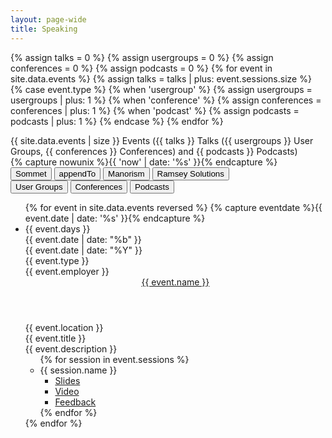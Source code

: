 ```yaml
---
layout: page-wide
title: Speaking
---
```


{% assign talks = 0 %}
{% assign usergroups = 0 %}
{% assign conferences = 0 %}
{% assign podcasts = 0 %}
{% for event in site.data.events %}
	{% assign talks = talks | plus: event.sessions.size %}
	{% case event.type %}
	{% when 'usergroup' %}
		{% assign usergroups = usergroups | plus: 1 %}
	{% when 'conference' %}
		{% assign conferences = conferences | plus: 1 %}
	{% when 'podcast' %}
		{% assign podcasts = podcasts | plus: 1 %}
	{% endcase %}
{% endfor %}

<div><span class="eventSize">{{ site.data.events | size }}</span> Events (<span class="talkSize">{{ talks }}</span> Talks (<span class="userGroupSize">{{ usergroups }}</span> User Groups, <span class="conferenceSize">{{ conferences }}</span> Conferences) and <span class="podcastSize">{{ podcasts }}</span> Podcasts)</div>
{% capture nowunix %}{{ 'now' | date: '%s' }}{% endcapture %}
<div id="eventEmployer" class="ButtonGroup">
  <button type="button" class="ButtonGroup-button" data-value="sommet">Sommet</button>
  <button type="button" class="ButtonGroup-button" data-value="appendto">appendTo</button>
  <button type="button" class="ButtonGroup-button" data-value="manorism">Manorism</button>
  <button type="button" class="ButtonGroup-button" data-value="lampo">Ramsey Solutions</button>
</div>
<div id="eventType" class="ButtonGroup">
  <button type="button" class="ButtonGroup-button" data-value="usergroup">User Groups</button>
  <button type="button" class="ButtonGroup-button" data-value="conference">Conferences</button>
  <button type="button" class="ButtonGroup-button" data-value="podcast">Podcasts</button>
</div>
<ul class="Events">
{% for event in site.data.events reversed %}
	{% capture eventdate %}{{ event.date | date: '%s' }}{% endcapture %}
  <li class="Event {% if nowunix < eventdate %}Event--upcoming{% endif %}" data-date="{{ event.date }}" data-employer="{{event.employer}}" data-type="{{ event.type }}">
		<div class="Event-date Date">
			<div class="Date-day">{{ event.days }}</div>
			<div class="Date-summary">
				<div class="Date-month">{{ event.date | date: "%b" }}</div>
				<div class="Date-year">{{ event.date | date: "%Y" }}</div>
			</div>
		</div>
		<div class="Badges">
			<div class="Badges-badge Badges-badge--type Event-type">{{ event.type }}</div>
			<div class="Badges-badge Badges-badge--employer Event-employer">{{ event.employer }}</div>
		</div>
		<header class="Event-name">
			<a href="{{ event.url }}" target="_blank">{{ event.name }}</a>
		</header>
		<div class="Event-location">{{ event.location }}</div>
		<div class="Event-title">{{ event.title }}</div>
		<div class="Event-description">{{ event.description }}</div>
		<ul class="Sessions">
		{% for session in event.sessions %}
			<li class="Session">
				<div class="Session-name">{{ session.name }}</div>
				<ul class="Session-links">
					<li class="Session-link {% if session.slides == empty %}Session-link--unavailable{% endif %}"><a href="{{ session.slides }}" target="_blank">Slides</a></li>
					<li class="Session-link {% if session.video == empty %}Session-link--unavailable{% endif %}"><a href="{{ session.video }}" target="_blank">Video</a></li>
					<li class="Session-link {% if session.feedback == empty %}Session-link--unavailable{% endif %}"><a href="{{ session.feedback }}" target="_blank">Feedback</a></li>
				</ul>
			</li>
		{% endfor %}
		</ul>
	</li>
{% endfor %}
</ul>

<!--
* [Prototyping and Unit Testing](/talks/prototyping-unit-testing/builder)
* [Six Things Every jQuery Developer Should Know](/talks/six-things)
* [Introduction to Backbone.js](/talks/intro-to-backbonejs)
* [What is HTML5 and CSS3?](/talks/html5-and-css3)
* [Good JavaScript Habits](/talks/good-js-practices)
* [Fixing Common JavaScript Bugs](/talks/fixing-common-javascript-bugs)
* [Exterminating Common jQuery Bugs](/talks/find-jquery-bugs)
* [Angry Birds of JavaScript](/talks/angry-birds-javascript)
* [Extending Your jQuery App with AmplifyJS](/talks/amplifyjs)
* [Grunt-ify Your Front-End Development](/talks/gruntify-fed)
* [How to Pick Good JavaScript Libraries](/talks/good-js-libs)
-->
